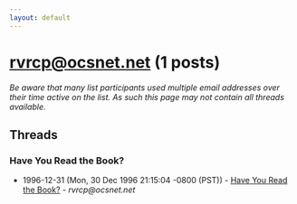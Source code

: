 ```yaml
---
layout: default
---
```


# rvrcp@ocsnet.net (1 posts)

_Be aware that many list participants used multiple email addresses over their time active on the list. As such this page may not contain all threads available._

## Threads

### Have You Read the Book?
+ 1996-12-31 (Mon, 30 Dec 1996 21:15:04 -0800 (PST)) - [Have You Read the Book?](/archive/1996/12/6caa7bfe24b87824a9e08edebc13d7a879a566daaf1bb5467b6ff96cc3904390) - _rvrcp@ocsnet.net_

